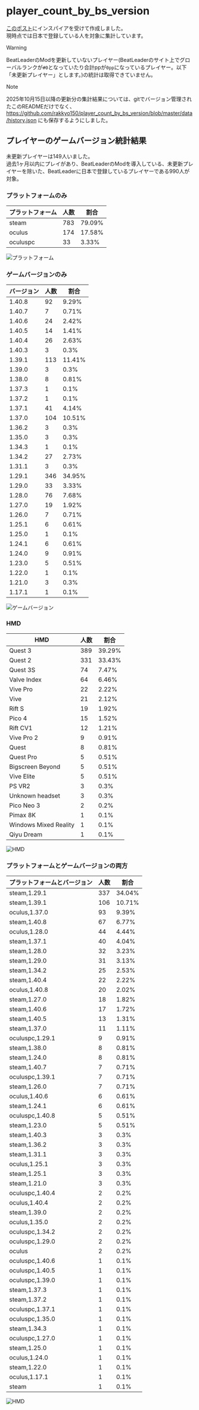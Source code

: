 # player_count_by_bs_version

[このポスト](https://x.com/ge2toro/status/1921944149143482563)にインスパイアを受けて作成しました。  
現時点では日本で登録している人を対象に集計しています。  
> [!WARNING]
> BeatLeaderのModを更新していないプレイヤー(BeatLeaderのサイト上でグローバルランクが`#0`となっていたり合計ppが`0pp`になっているプレイヤー。以下「未更新プレイヤー」とします。)の統計は取得できていません。

> [!NOTE]
> 2025年10月15日以降の更新分の集計結果については、gitでバージョン管理されたこのREADMEだけでなく、 https://github.com/rakkyo150/player_count_by_bs_version/blob/master/data/history.json にも保存するようにしました。

## プレイヤーのゲームバージョン統計結果
未更新プレイヤーは149人いました。  
過去1ヶ月以内にプレイがあり、BeatLeaderのModを導入している、未更新プレイヤーを除いた、BeatLeaderに日本で登録しているプレイヤーである990人が対象。

### プラットフォームのみ
| プラットフォーム | 人数 | 割合 |
| ---- | ---- | ---- |
| steam | 783 | 79.09% |
| oculus | 174 | 17.58% |
| oculuspc | 33 | 3.33% |

![プラットフォーム](platform_count.png)

### ゲームバージョンのみ
| バージョン | 人数 | 割合 |
| ---- | ---- | ---- |
| 1.40.8 | 92 | 9.29% |
| 1.40.7 | 7 | 0.71% |
| 1.40.6 | 24 | 2.42% |
| 1.40.5 | 14 | 1.41% |
| 1.40.4 | 26 | 2.63% |
| 1.40.3 | 3 | 0.3% |
| 1.39.1 | 113 | 11.41% |
| 1.39.0 | 3 | 0.3% |
| 1.38.0 | 8 | 0.81% |
| 1.37.3 | 1 | 0.1% |
| 1.37.2 | 1 | 0.1% |
| 1.37.1 | 41 | 4.14% |
| 1.37.0 | 104 | 10.51% |
| 1.36.2 | 3 | 0.3% |
| 1.35.0 | 3 | 0.3% |
| 1.34.3 | 1 | 0.1% |
| 1.34.2 | 27 | 2.73% |
| 1.31.1 | 3 | 0.3% |
| 1.29.1 | 346 | 34.95% |
| 1.29.0 | 33 | 3.33% |
| 1.28.0 | 76 | 7.68% |
| 1.27.0 | 19 | 1.92% |
| 1.26.0 | 7 | 0.71% |
| 1.25.1 | 6 | 0.61% |
| 1.25.0 | 1 | 0.1% |
| 1.24.1 | 6 | 0.61% |
| 1.24.0 | 9 | 0.91% |
| 1.23.0 | 5 | 0.51% |
| 1.22.0 | 1 | 0.1% |
| 1.21.0 | 3 | 0.3% |
| 1.17.1 | 1 | 0.1% |

![ゲームバージョン](game_version_count.png)

### HMD
| HMD | 人数 | 割合 |
| ---- | ---- | ---- |
| Quest 3 | 389 | 39.29% |
| Quest 2 | 331 | 33.43% |
| Quest 3S | 74 | 7.47% |
| Valve Index | 64 | 6.46% |
| Vive Pro | 22 | 2.22% |
| Vive | 21 | 2.12% |
| Rift S | 19 | 1.92% |
| Pico 4 | 15 | 1.52% |
| Rift CV1 | 12 | 1.21% |
| Vive Pro 2 | 9 | 0.91% |
| Quest | 8 | 0.81% |
| Quest Pro | 5 | 0.51% |
| Bigscreen Beyond | 5 | 0.51% |
| Vive Elite | 5 | 0.51% |
| PS VR2 | 3 | 0.3% |
| Unknown headset | 3 | 0.3% |
| Pico Neo 3 | 2 | 0.2% |
| Pimax 8K | 1 | 0.1% |
| Windows Mixed Reality | 1 | 0.1% |
| Qiyu Dream | 1 | 0.1% |

![HMD](hmd_count.png)

### プラットフォームとゲームバージョンの両方
| プラットフォームとバージョン | 人数 | 割合 |
| ---- | ---- | ---- |
| steam,1.29.1 | 337 | 34.04% |
| steam,1.39.1 | 106 | 10.71% |
| oculus,1.37.0 | 93 | 9.39% |
| steam,1.40.8 | 67 | 6.77% |
| oculus,1.28.0 | 44 | 4.44% |
| steam,1.37.1 | 40 | 4.04% |
| steam,1.28.0 | 32 | 3.23% |
| steam,1.29.0 | 31 | 3.13% |
| steam,1.34.2 | 25 | 2.53% |
| steam,1.40.4 | 22 | 2.22% |
| oculus,1.40.8 | 20 | 2.02% |
| steam,1.27.0 | 18 | 1.82% |
| steam,1.40.6 | 17 | 1.72% |
| steam,1.40.5 | 13 | 1.31% |
| steam,1.37.0 | 11 | 1.11% |
| oculuspc,1.29.1 | 9 | 0.91% |
| steam,1.38.0 | 8 | 0.81% |
| steam,1.24.0 | 8 | 0.81% |
| steam,1.40.7 | 7 | 0.71% |
| oculuspc,1.39.1 | 7 | 0.71% |
| steam,1.26.0 | 7 | 0.71% |
| oculus,1.40.6 | 6 | 0.61% |
| steam,1.24.1 | 6 | 0.61% |
| oculuspc,1.40.8 | 5 | 0.51% |
| steam,1.23.0 | 5 | 0.51% |
| steam,1.40.3 | 3 | 0.3% |
| steam,1.36.2 | 3 | 0.3% |
| steam,1.31.1 | 3 | 0.3% |
| oculus,1.25.1 | 3 | 0.3% |
| steam,1.25.1 | 3 | 0.3% |
| steam,1.21.0 | 3 | 0.3% |
| oculuspc,1.40.4 | 2 | 0.2% |
| oculus,1.40.4 | 2 | 0.2% |
| steam,1.39.0 | 2 | 0.2% |
| oculus,1.35.0 | 2 | 0.2% |
| oculuspc,1.34.2 | 2 | 0.2% |
| oculuspc,1.29.0 | 2 | 0.2% |
| oculus | 2 | 0.2% |
| oculuspc,1.40.6 | 1 | 0.1% |
| oculuspc,1.40.5 | 1 | 0.1% |
| oculuspc,1.39.0 | 1 | 0.1% |
| steam,1.37.3 | 1 | 0.1% |
| steam,1.37.2 | 1 | 0.1% |
| oculuspc,1.37.1 | 1 | 0.1% |
| oculuspc,1.35.0 | 1 | 0.1% |
| steam,1.34.3 | 1 | 0.1% |
| oculuspc,1.27.0 | 1 | 0.1% |
| steam,1.25.0 | 1 | 0.1% |
| oculus,1.24.0 | 1 | 0.1% |
| steam,1.22.0 | 1 | 0.1% |
| oculus,1.17.1 | 1 | 0.1% |
| steam | 1 | 0.1% |

![HMD](platform_game_version_count.png)
